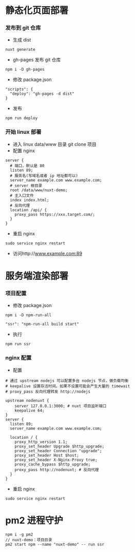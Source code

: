 # 静态化页面部署

### 发布到 git 仓库

- 生成 dist

```
nuxt generate
```

- gh-pages 发布 git 仓库

```
npm i -D gh-pages
```

- 修改 package.json

```
"scripts": {
  "deploy": "gh-pages -d dist"
}
```

- 发布

```
npm run deploy
```

### 开始 linux 部署

- 进入 linux data/www 目录 git clone 项目
- 配置 nginx

```
server {
  # 端口，默认是 80
  listen 89;
  # 服务名(写域名或者 ip 地址都可以)
  server_name example.com www.example.com;
  # server 根目录
  root /data/www/nuxt-demo;
  # 主入口文件
  index index.html;
  # 反向代理
  location /api/ {
    proxy_pass https://xxx.target.com/;
  }
}
```

- 重启 nginx

```
sudo service nginx restart
```

- 访问http://www.example.com:89

# 服务端渲染部署

### 项目配置

- 修改 package.json

```
npm i -D npm-run-all
```

```
"ssr": "npm-run-all build start"
```

- 执行

```
npm run ssr
```

### nginx 配置

- 配置

```
# 通过 upstream nodejs 可以配置多台 nodejs 节点，做负载均衡
# keepalive 设置存活时间。如果不设置可能会产生大量的 timewait
# proxy_pass 反向代理转发 http://nodejs

upstream nodenuxt {
    server 127.0.0.1:3000; # nuxt 项目监听端口
    keepalive 64;
}
server {
  listen 89;
  server_name example.com www.example.com;

  location / {
    proxy_http_version 1.1;
    proxy_set_header Upgrade $http_upgrade;
    proxy_set_header Connection "upgrade";
    proxy_set_header Host $host;
    proxy_set_header X-Nginx-Proxy true;
    proxy_cache_bypass $http_upgrade;
    proxy_pass http://nodenuxt; # 反向代理
  }
}
```

- 重启 nginx

```
sudo service nginx restart
```

# pm2 进程守护

```
npm i -g pm2
// nuxt-demo：项目目录
pm2 start npm --name "nuxt-demo" -- run ssr
```
